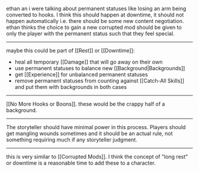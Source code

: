 ethan an i were talking about permanent statuses like losing an arm being converted to hooks. I think this should happen at downtime, it should not happen automatically i.e. there should be some new content negotiation. ethan thinks the choice to gain a new corrupted mod should be given to only the player with the permanent status such that they feel special.

---

maybe this could be part of [[Rest]] or [[Downtime]]:
- heal all temporary [[Damage]] that will go away on their own
- use permanent statuses to balance new [[Background|Backgrounds]]
- get [[Experience]] for unbalanced permanent statuses
- remove permanent statuses from counting against [[Catch-All Skills]] and put them with backgrounds in both cases

----

[[No More Hooks or Boons]]. these would be the crappy half of a background.

---

The storyteller should have minimal power in this process. Players should get mangling wounds sometimes and it should be an actual rule, not something requiring much if any storyteller judgment.

---

this is very similar to [[Corrupted Mods]]. I think the concept of "long rest" or downtime is a reasonable time to add these to a character.